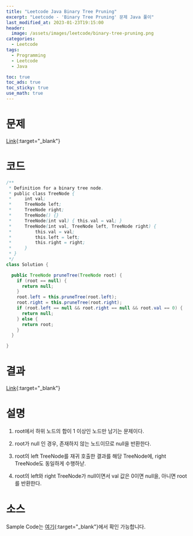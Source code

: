 ```yaml
---
title: "Leetcode Java Binary Tree Pruning"
excerpt: "Leetcode - 'Binary Tree Pruning' 문제 Java 풀이"
last_modified_at: 2023-01-23T19:15:00
header:
  image: /assets/images/leetcode/binary-tree-pruning.png
categories:
  - Leetcode
tags:
  - Programming
  - Leetcode
  - Java

toc: true
toc_ads: true
toc_sticky: true
use_math: true
---
```

# 문제
[Link](https://leetcode.com/problems/binary-tree-pruning){:target="_blank"}

# 코드
```java
/**
 * Definition for a binary tree node.
 * public class TreeNode {
 *     int val;
 *     TreeNode left;
 *     TreeNode right;
 *     TreeNode() {}
 *     TreeNode(int val) { this.val = val; }
 *     TreeNode(int val, TreeNode left, TreeNode right) {
 *         this.val = val;
 *         this.left = left;
 *         this.right = right;
 *     }
 * }
 */
class Solution {

  public TreeNode pruneTree(TreeNode root) {
    if (root == null) {
      return null;
    }
    root.left = this.pruneTree(root.left);
    root.right = this.pruneTree(root.right);
    if (root.left == null && root.right == null && root.val == 0) {
      return null;
    } else {
      return root;
    }
  }

}
```

# 결과
[Link](https://leetcode.com/problems/binary-tree-pruning/submissions/883611179/){:target="_blank"}

# 설명
1. root에서 하위 노드의 합이 1 이상인 노드만 남기는 문제이다.

2. root가 null 인 경우, 존재하지 않는 노드이므로 null을 반환한다.

3. root의 left TreeNode를 재귀 호출한 결과를 해당 TreeNode에, right TreeNode도 동일하게 수행하낟.

4. root의 left와 right TreeNode가 null이면서 val 값은 0이면 null을, 아니면 root를 반환한다.

# 소스
Sample Code는 [여기](https://github.com/GracefulSoul/leetcode/blob/master/src/main/java/gracefulsoul/problems/BinaryTreePruning.java){:target="_blank"}에서 확인 가능합니다.